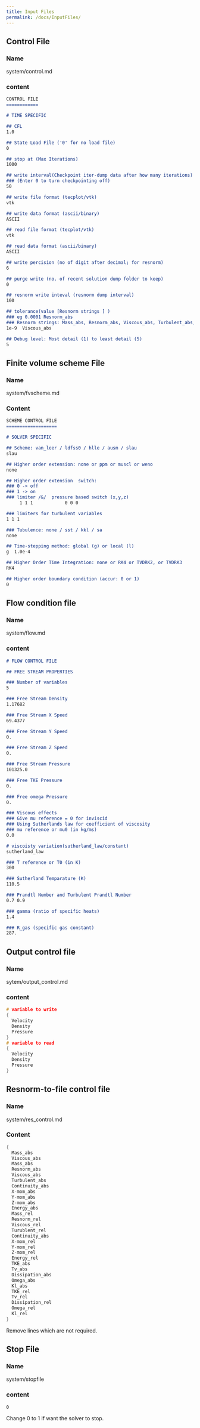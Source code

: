 ```yaml
---
title: Input Files
permalink: /docs/InputFiles/
---
```


## Control File
### Name 
system/control.md
### content
```markdown
CONTROL FILE
============

# TIME SPECIFIC

## CFL
1.0

## State Load File ('0' for no load file)
0

## stop at (Max Iterations)
1000

## write interval(Checkpoint iter-dump data after how many iterations)
### (Enter 0 to turn checkpointing off)
50

## write file format (tecplot/vtk)
vtk

## write data format (ascii/binary)
ASCII

## read file format (tecplot/vtk)
vtk

## read data format (ascii/binary)
ASCII

## write percision (no of digit after decimal; for resnorm)
6

## purge write (no. of recent solution dump folder to keep)
0

## resnorm write inteval (resnorm dump interval)
100

## tolerance(value [Resnorm strings ] )
### eg 0.0001 Resnorm_abs
### Resnorm strings: Mass_abs, Resnorm_abs, Viscous_abs, Turbulent_abs, Continuity_abs, X-mom_abs, Y-mom_abs, Z-mom_abs, Energy_abs, Mass_rel, Resnorm_rel, Viscous_rel, Turublent_rel, Continuity_abs, X-mom_rel, Y-mom_rel, Z-mom_rel, Energy_rel, TKE_abs,Tv_abs, Dissipation_abs, Omega_abs, Kl_abs, TKE_rel, Tv_rel, Dissipation_rel, Omega_rel, Kl_rel
1e-9  Viscous_abs

## Debug level: Most detail (1) to least detail (5)
5
```

## Finite volume scheme File
### Name
system/fvscheme.md
### Content
```markdown
SCHEME CONTROL FILE
===================

# SOLVER SPECIFIC

## Scheme: van_leer / ldfss0 / hlle / ausm / slau
slau

## Higher order extension: none or ppm or muscl or weno
none

## Higher order extension  switch:
### 0 -> off
### 1 -> on
### limiter /&/  pressure based switch (x,y,z)
     1 1 1            0 0 0

### limiters for turbulent variables
1 1 1

### Tubulence: none / sst / kkl / sa
none

## Time-stepping method: global (g) or local (l)
g  1.0e-4

## Higher Order Time Integration: none or RK4 or TVDRK2, or TVDRK3
RK4

## Higher order boundary condition (accur: 0 or 1)
0
```

## Flow condition file
### Name
system/flow.md
### content
```markdown
# FLOW CONTROL FILE

## FREE STREAM PROPERTIES

### Number of variables
5

### Free Stream Density
1.17682

### Free Stream X Speed
69.4377

### Free Stream Y Speed
0.

### Free Stream Z Speed
0.

### Free Stream Pressure
101325.0

### Free TKE Pressure
0.

### Free omega Pressure
0.

### Viscous effects
### Give mu reference = 0 for inviscid
### Using Sutherlands law for coefficient of viscosity
### mu reference or mu0 (in kg/ms)
0.0

# viscoisty variation(sutherland_law/constant)
sutherland_law

### T reference or T0 (in K)
300

### Sutherland Temparature (K)
110.5

### Prandtl Number and Turbulent Prandtl Number
0.7 0.9

### gamma (ratio of specific heats)
1.4

### R_gas (specific gas constant)
287.
```

## Output control file
### Name 
sytem/output_control.md
### content
```c++
# variable to write
{
  Velocity
  Density
  Pressure
}
# variable to read
{
  Velocity
  Density
  Pressure
}
```

## Resnorm-to-file control file
### Name
system/res_control.md
### Content
```c++
{
  Mass_abs
  Viscous_abs
  Mass_abs
  Resnorm_abs
  Viscous_abs
  Turbulent_abs
  Continuity_abs
  X-mom_abs
  Y-mom_abs
  Z-mom_abs
  Energy_abs
  Mass_rel
  Resnorm_rel
  Viscous_rel
  Turublent_rel
  Continuity_abs
  X-mom_rel
  Y-mom_rel
  Z-mom_rel
  Energy_rel
  TKE_abs
  Tv_abs
  Dissipation_abs
  Omega_abs
  Kl_abs
  TKE_rel
  Tv_rel
  Dissipation_rel
  Omega_rel
  Kl_rel
}
```
Remove lines which are not required.

## Stop File
### Name
system/stopfile
### content
```
0
```
Change 0 to 1 if want the solver to stop.

